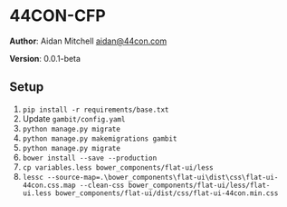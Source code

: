 # 44CON-CFP

**Author**: Aidan Mitchell <aidan@44con.com>

**Version**: 0.0.1-beta

## Setup
1. `pip install -r requirements/base.txt`
2. Update `gambit/config.yaml`
3. `python manage.py migrate`
4. `python manage.py makemigrations gambit`
5. `python manage.py migrate`
6. `bower install --save --production`
7. `cp variables.less bower_components/flat-ui/less`
8. `lessc --source-map=.\bower_components\flat-ui\dist\css\flat-ui-44con.css.map --clean-css bower_components/flat-ui/less/flat-ui.less bower_components/flat-ui/dist/css/flat-ui-44con.min.css`
